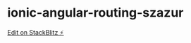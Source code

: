 # ionic-angular-routing-szazur

[Edit on StackBlitz ⚡️](https://stackblitz.com/edit/ionic-angular-routing-szazur)